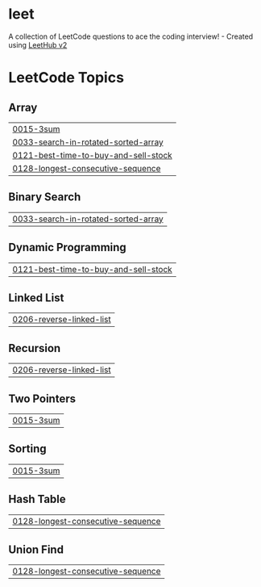 # leet
A collection of LeetCode questions to ace the coding interview! - Created using [LeetHub v2](https://github.com/arunbhardwaj/LeetHub-2.0)

<!---LeetCode Topics Start-->
# LeetCode Topics
## Array
|  |
| ------- |
| [0015-3sum](https://github.com/arun-achilles/leet/tree/master/0015-3sum) |
| [0033-search-in-rotated-sorted-array](https://github.com/arun-achilles/leet/tree/master/0033-search-in-rotated-sorted-array) |
| [0121-best-time-to-buy-and-sell-stock](https://github.com/arun-achilles/leet/tree/master/0121-best-time-to-buy-and-sell-stock) |
| [0128-longest-consecutive-sequence](https://github.com/arun-achilles/leet/tree/master/0128-longest-consecutive-sequence) |
## Binary Search
|  |
| ------- |
| [0033-search-in-rotated-sorted-array](https://github.com/arun-achilles/leet/tree/master/0033-search-in-rotated-sorted-array) |
## Dynamic Programming
|  |
| ------- |
| [0121-best-time-to-buy-and-sell-stock](https://github.com/arun-achilles/leet/tree/master/0121-best-time-to-buy-and-sell-stock) |
## Linked List
|  |
| ------- |
| [0206-reverse-linked-list](https://github.com/arun-achilles/leet/tree/master/0206-reverse-linked-list) |
## Recursion
|  |
| ------- |
| [0206-reverse-linked-list](https://github.com/arun-achilles/leet/tree/master/0206-reverse-linked-list) |
## Two Pointers
|  |
| ------- |
| [0015-3sum](https://github.com/arun-achilles/leet/tree/master/0015-3sum) |
## Sorting
|  |
| ------- |
| [0015-3sum](https://github.com/arun-achilles/leet/tree/master/0015-3sum) |
## Hash Table
|  |
| ------- |
| [0128-longest-consecutive-sequence](https://github.com/arun-achilles/leet/tree/master/0128-longest-consecutive-sequence) |
## Union Find
|  |
| ------- |
| [0128-longest-consecutive-sequence](https://github.com/arun-achilles/leet/tree/master/0128-longest-consecutive-sequence) |
<!---LeetCode Topics End-->